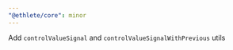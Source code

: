 ```yaml
---
"@ethlete/core": minor
---
```


Add `controlValueSignal` and `controlValueSignalWithPrevious` utils
